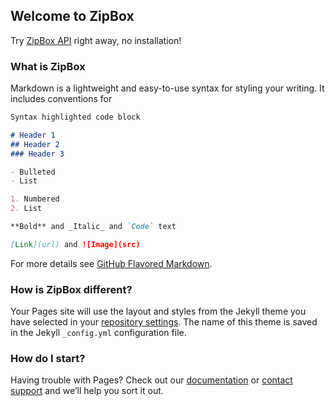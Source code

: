## Welcome to ZipBox

Try [ZipBox API](https://box.zipnlp.com) right away, no installation!

### What is ZipBox

Markdown is a lightweight and easy-to-use syntax for styling your writing. It includes conventions for

```markdown
Syntax highlighted code block

# Header 1
## Header 2
### Header 3

- Bulleted
- List

1. Numbered
2. List

**Bold** and _Italic_ and `Code` text

[Link](url) and ![Image](src)
```

For more details see [GitHub Flavored Markdown](https://guides.github.com/features/mastering-markdown/).

### How is ZipBox different?

Your Pages site will use the layout and styles from the Jekyll theme you have selected in your [repository settings](https://github.com/eugenelin89/zipbox/settings). The name of this theme is saved in the Jekyll `_config.yml` configuration file.

### How do I start?

Having trouble with Pages? Check out our [documentation](https://docs.github.com/categories/github-pages-basics/) or [contact support](https://github.com/contact) and we’ll help you sort it out.
